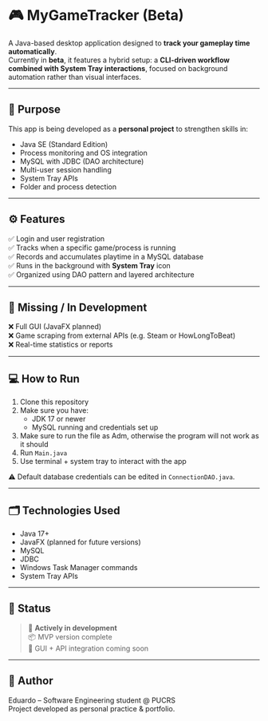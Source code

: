 # 🎮 MyGameTracker (Beta)

A Java-based desktop application designed to **track your gameplay time automatically**.  
Currently in **beta**, it features a hybrid setup: a **CLI-driven workflow combined with System Tray interactions**, focused on background automation rather than visual interfaces.

---

## 🧠 Purpose

This app is being developed as a **personal project** to strengthen skills in:
- Java SE (Standard Edition)
- Process monitoring and OS integration
- MySQL with JDBC (DAO architecture)
- Multi-user session handling
- System Tray APIs
- Folder and process detection

---

## ⚙️ Features

✅ Login and user registration  
✅ Tracks when a specific game/process is running  
✅ Records and accumulates playtime in a MySQL database  
✅ Runs in the background with **System Tray** icon  
✅ Organized using DAO pattern and layered architecture

---

## 🚧 Missing / In Development

❌ Full GUI (JavaFX planned)  
❌ Game scraping from external APIs (e.g. Steam or HowLongToBeat)  
❌ Real-time statistics or reports  

---

## 💻 How to Run

1. Clone this repository  
2. Make sure you have:
   - JDK 17 or newer
   - MySQL running and credentials set up
3. Make sure to run the file as Adm, otherwise the program will not work as it should
4. Run `Main.java`
5. Use terminal + system tray to interact with the app

⚠️ Default database credentials can be edited in `ConnectionDAO.java`.

---

## 🗂️ Technologies Used

- Java 17+
- JavaFX (planned for future versions)
- MySQL
- JDBC
- Windows Task Manager commands
- System Tray APIs

---

## 🧩 Status

> 🚀 **Actively in development**  
> 📦 MVP version complete  
> 🎯 GUI + API integration coming soon

---

## 👤 Author

Eduardo – Software Engineering student @ PUCRS  
Project developed as personal practice & portfolio.

